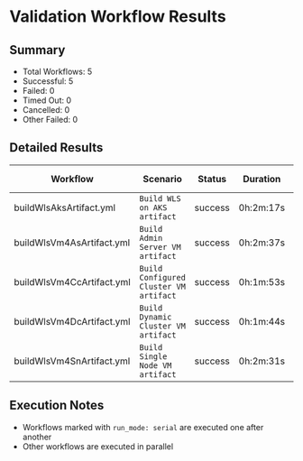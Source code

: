 # Validation Workflow Results

## Summary
- Total Workflows: 5
- Successful: 5
- Failed: 0
- Timed Out: 0
- Cancelled: 0
- Other Failed: 0

## Detailed Results

| Workflow | Scenario | Status | Duration | Run URL |
|----------|----------|---------|-----------|----------|
| buildWlsAksArtifact.yml | `Build WLS on AKS artifact` | success | 0h:2m:17s | [View Run](https://github.com/oracle/weblogic-azure/actions/runs/18548492460) |
| buildWlsVm4AsArtifact.yml | `Build Admin Server VM artifact` | success | 0h:2m:37s | [View Run](https://github.com/oracle/weblogic-azure/actions/runs/18548493959) |
| buildWlsVm4CcArtifact.yml | `Build Configured Cluster VM artifact` | success | 0h:1m:53s | [View Run](https://github.com/oracle/weblogic-azure/actions/runs/18548495401) |
| buildWlsVm4DcArtifact.yml | `Build Dynamic Cluster VM artifact` | success | 0h:1m:44s | [View Run](https://github.com/oracle/weblogic-azure/actions/runs/18548496798) |
| buildWlsVm4SnArtifact.yml | `Build Single Node VM artifact` | success | 0h:2m:31s | [View Run](https://github.com/oracle/weblogic-azure/actions/runs/18548498597) |


## Execution Notes
- Workflows marked with `run_mode: serial` are executed one after another
- Other workflows are executed in parallel
